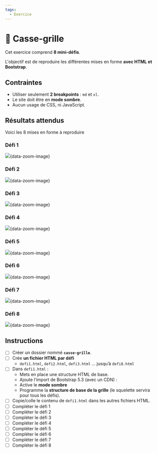 ```yaml
---
tags:
  - Exercice
---
```


# 🧩 Casse-grille

Cet exercice comprend **8 mini-défis**.

L'objectif est de reproduire les différentes mises en forme **avec HTML et Bootstrap**.

## Contraintes

- Utiliser seulement **2 breakpoints** : `md` et `xl`.  
- Le site doit être en **mode sombre**.  
- Aucun usage de CSS, ni JavaScript.

## Résultats attendus

Voici les 8 mises en forme à reproduire

### Défi 1
![](../assets/images/ex-grid-1.png){data-zoom-image}

### Défi 2
![](../assets/images/ex-grid-2.png){data-zoom-image}

### Défi 3
![](../assets/images/ex-grid-3.png){data-zoom-image}

### Défi 4
![](../assets/images/ex-grid-4.png){data-zoom-image}

### Défi 5
![](../assets/images/ex-grid-5.png){data-zoom-image}

### Défi 6
![](../assets/images/ex-grid-6.png){data-zoom-image}

### Défi 7
![](../assets/images/ex-grid-7.png){data-zoom-image}

### Défi 8
![](../assets/images/ex-grid-8.png){data-zoom-image}

## Instructions

- [ ] Créer un dossier nommé **`casse-grille`**.  
- [ ] Crée **un fichier HTML par défi**
  - `defi1.html`, `defi2.html`, `defi3.html` ... jusqu’à `defi8.html`
- [ ] Dans `defi1.html` :
  - Mets en place une structure HTML de base.  
  - Ajoute l’import de Bootstrap 5.3 (avec un CDN) :  
  - Active le **mode sombre**
  - Programme la **structure de base de la grille** (le squelette servira pour tous les défis).
- [ ] Copie/colle le contenu de `defi1.html` dans les autres fichiers HTML.  
- [ ] Compléter le défi 1
- [ ] Compléter le défi 2
- [ ] Compléter le défi 3
- [ ] Compléter le défi 4
- [ ] Compléter le défi 5
- [ ] Compléter le défi 6
- [ ] Compléter le défi 7
- [ ] Compléter le défi 8
